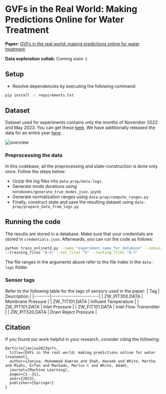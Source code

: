 # GVFs in the Real World: Making Predictions Online for Water Treatment

**Paper:** [GVFs in the real world: making predictions online for water treatment](https://link.springer.com/article/10.1007/s10994-023-06413-x).

**Data exploration collab:** Coming soon :)


## Setup

- Resolve dependencies by executing the following command:
```bash
pip install -r requirements.txt
```

## Dataset
Dataset used for experiments contains only the months of November 2022 and May 2023. You can get these [here](https://drive.google.com/file/d/1h0C8bfmbpgoHns24KZn3_AFAP7Ihl0PM/view?usp=share_link). We have additionally released the data for an entire year [here](https://drive.google.com/file/d/1eIOktHZARAhNlwdOrGqYZJGDLrtcrtsz/view?usp=sharing).

![overview](https://media.springernature.com/full/springer-static/image/art%3A10.1007%2Fs10994-023-06413-x/MediaObjects/10994_2023_6413_Fig5_HTML.png?as=webp)

### Preprocessing the data
In this codebase, all the preprocessing and state-construction is done only once. Follow the steps below:
- Unzip the log files into
`data-prep/data-logs`.
- Generate mode durations using
  `notebooks/generate_true_modes_json.ipynb`
- Generate normalization ranges using `data-prep/compute_ranges.py`
- Finally, construct state and save the resulting dataset using
  `data-prep/prepare_data_from_logs.py`

## Running the code
The results are stored in a database. Make sure that your credentials
are stored in `credentials.json`. Afterwards, you can run the code as
follows:
```bash
python train_onlinetd.py --name "experiment_name_for_database" --sensor "PIT300"
--training_files "0-4" --val_files "5" --testing_files "6-7"
```
The file ranges in the arguments above refer to the file index in the
`data-logs` folder.

### Sensor tags
Refer to the following table for the tags of sensors used in the paper:
| Tag    | Description            |
|--------|------------------------|
| ZW_PIT300.DATA | Membrane Pressure      |
| ZW_TIT101.DATA | Influent Temperature   |
| ZW_PIT101.DATA | Inlet Pressure         |
| ZW_FIT101.DATA | Inlet Flow Transmitter |
| ZW_PIT520.DATA | Drain Reject Pressure  |

## Citation
If you found our work helpful in your research, consider citing the following:
```
@article{janjua2023gvfs,
  title={GVFs in the real world: making predictions online for water treatment},
  author={Janjua, Muhammad Kamran and Shah, Haseeb and White, Martha and Miahi, Erfan and Machado, Marlos C and White, Adam},
  journal={Machine Learning},
  pages={1--31},
  year={2023},
  publisher={Springer}
}
```
